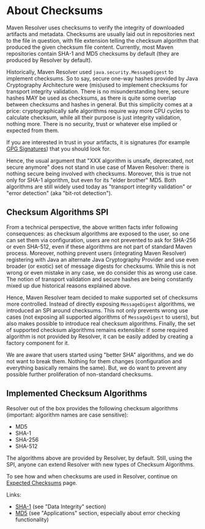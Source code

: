 # About Checksums
<!--
Licensed to the Apache Software Foundation (ASF) under one
or more contributor license agreements.  See the NOTICE file
distributed with this work for additional information
regarding copyright ownership.  The ASF licenses this file
to you under the Apache License, Version 2.0 (the
"License"); you may not use this file except in compliance
with the License.  You may obtain a copy of the License at

    http://www.apache.org/licenses/LICENSE-2.0

Unless required by applicable law or agreed to in writing,
software distributed under the License is distributed on an
"AS IS" BASIS, WITHOUT WARRANTIES OR CONDITIONS OF ANY
KIND, either express or implied.  See the License for the
specific language governing permissions and limitations
under the License.
-->

Maven Resolver uses checksums to verify the integrity of downloaded artifacts and
metadata. Checksums are usually laid out in repositories next to the file in question, with file
extension telling the checksum algorithm that produced the given checksum file content. Currently,
most Maven repositories contain SHA-1 and MD5 checksums by default (they are produced by Resolver by default).

Historically, Maven Resolver used `java.security.MessageDigest` to implement checksums. So to say, secure one-way
hashes provided by Java Cryptography Architecture were (mis)used to implement checksums for transport integrity
validation. There is no misunderstanding here, secure hashes MAY be used as checksums, as there is quite some
overlap between checksums and hashes in general. But this simplicity comes at a price: cryptographically safe
algorithms require way more CPU cycles to calculate checksum, while all their purpose is just
integrity validation, nothing more. There is no security, trust or whatever else implied or expected from
them.

If you are interested in trust in your artifacts, it is signatures (for example
[GPG Signatures](https://maven.apache.org/plugins/maven-gpg-plugin/)) that you should look for.

Hence, the usual argument that "XXX algorithm is unsafe, deprecated, not secure anymore" does not stand in use case
of Maven Resolver: there is nothing secure being involved with checksums. Moreover, this is true not only for SHA-1
algorithm, but even for its "elder brother" MD5. Both algorithms are still widely used today as "transport integrity
validation" or "error detection" (aka "bit-rot detection").

## Checksum Algorithms SPI

From a technical perspective, the above written facts infer following consequences: as checksum algorithms are exposed
to the user, so one can set them via configuration, users are not prevented to ask for SHA-256 or even SHA-512, even if
these algorithms are not part of standard Maven process. Moreover, nothing prevent users (integrating
Maven Resolver) registering with Java an alternate Java Cryptography Provider and use even broader (or exotic) set
of message digests for checksums. While this is not wrong or even mistake in any case, we do consider this as
wrong use case. The notion of transport validation and secure hashes are being constantly mixed up due historical
reasons explained above.

Hence, Maven Resolver team decided to make supported set of checksums more controlled. Instead of directly exposing
`MessageDigest` algorithms, we introduced an SPI around checksums. This not only prevents wrong use cases (not
exposing all supported algorithms of `MessageDigest` to users), but also makes possible to introduce real checksum
algorithms. Finally, the set of supported checksum algorithms remains extensible: if some required algorithm is
not provided by Resolver, it can be easily added by creating a factory component for it.

We are aware that users started using "better SHA" algorithms, and we do not want to break them. Nothing for them
changes (configuration and everything basically remains the same). But, we do want to prevent any possible further
proliferation of non-standard checksums.

## Implemented Checksum Algorithms

Resolver out of the box provides the following checksum algorithms (important: algorithm names are case sensitive):

* MD5
* SHA-1
* SHA-256
* SHA-512

The algorithms above are provided by Resolver, by default. Still, using the SPI, anyone can extend
Resolver with new types of Checksum Algorithms.

To see how and when checksums are used in Resolver, continue on [Expected Checksums](expected-checksums.html)
page.

Links:

* [SHA-1](https://en.wikipedia.org/wiki/SHA-1) (see "Data Integrity" section)
* [MD5](https://en.wikipedia.org/wiki/MD5) (see "Applications" section, especially about error checking functionality)

